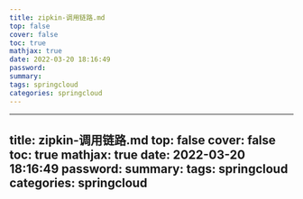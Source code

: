```yaml
---
title: zipkin-调用链路.md
top: false
cover: false
toc: true
mathjax: true
date: 2022-03-20 18:16:49
password:
summary:
tags: springcloud
categories: springcloud
---
```

---
title: zipkin-调用链路.md
top: false
cover: false
toc: true
mathjax: true
date: 2022-03-20 18:16:49
password:
summary:
tags: springcloud
categories: springcloud
---

